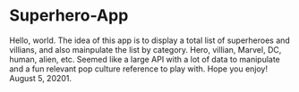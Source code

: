 # Superhero-App

Hello, world. The idea of this app is to display a total list of superheroes and villians, and also mainpulate the list by category. Hero, villian, Marvel, DC, human, alien, etc. Seemed like a large API with a lot of data to manipulate and a fun relevant pop culture reference to play with. Hope you enjoy!
August 5, 20201.
